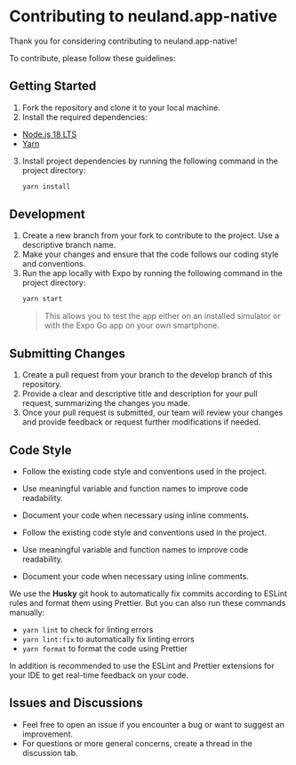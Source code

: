 # Contributing to neuland.app-native

Thank you for considering contributing to neuland.app-native!

To contribute, please follow these guidelines:

## Getting Started

1. Fork the repository and clone it to your local machine.
2. Install the required dependencies:

-   [Node.js 18 LTS](https://nodejs.org/en/)
-   [Yarn](https://docs.expo.dev/get-started/installation/)

3. Install project dependencies by running the following command in the project directory:

    ```bash
    yarn install
    ```

## Development

1. Create a new branch from your fork to contribute to the project. Use a descriptive branch name.
2. Make your changes and ensure that the code follows our coding style and conventions.
3. Run the app locally with Expo by running the following command in the project directory:
    ```bash
    yarn start
    ```
    > This allows you to test the app either on an installed simulator or with the Expo Go app on your own smartphone.

## Submitting Changes

1. Create a pull request from your branch to the develop branch of this repository.
2. Provide a clear and descriptive title and description for your pull request, summarizing the changes you made.
3. Once your pull request is submitted, our team will review your changes and provide feedback or request further modifications if needed.

## Code Style

-   Follow the existing code style and conventions used in the project.
-   Use meaningful variable and function names to improve code readability.
-   Document your code when necessary using inline comments.

-   Follow the existing code style and conventions used in the project.
-   Use meaningful variable and function names to improve code readability.
-   Document your code when necessary using inline comments.

We use the **Husky** git hook to automatically fix commits according to ESLint rules and format them using Prettier.
But you can also run these commands manually:

-   `yarn lint` to check for linting errors
-   `yarn lint:fix` to automatically fix linting errors
-   `yarn format` to format the code using Prettier

In addition is recommended to use the ESLint and Prettier extensions for your IDE to get real-time feedback on your code.

## Issues and Discussions

-   Feel free to open an issue if you encounter a bug or want to suggest an improvement.
-   For questions or more general concerns, create a thread in the discussion tab.
